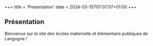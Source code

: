 +++
title = 'Présentation'
date = 2024-03-15T07:07:07+01:00
+++
## Présentation

Bienvenue sur le site des écoles maternelle et élémentaire publiques de Langogne !
